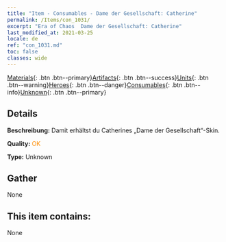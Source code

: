 ```yaml
---
title: "Item - Consumables - Dame der Gesellschaft: Catherine"
permalink: /Items/con_1031/
excerpt: "Era of Chaos  Dame der Gesellschaft: Catherine"
last_modified_at: 2021-03-25
locale: de
ref: "con_1031.md"
toc: false
classes: wide
---
```

 [Materials](/de/Items/){: .btn .btn--primary}[Artifacts](/de/Items/Artifacts/){: .btn .btn--success}[Units](/de/Items/Units/){: .btn .btn--warning}[Heroes](/de/Items/Heroes/){: .btn .btn--danger}[Consumables](/de/Items/Consumables/){: .btn .btn--info}[Unknown](/de/Items/Unknown/){: .btn .btn--primary}

## Details
 **Beschreibung:** Damit erhältst du Catherines „Dame der Gesellschaft“-Skin.

 **Quality:** <span style="color: #FF8C00">OK</span>

 **Type:** Unknown

## Gather

  None

## This item contains:

  None

